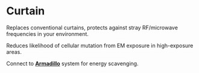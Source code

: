 # Curtain

Replaces conventional curtains, protects against stray RF/microwave frequencies in your environment.

Reduces likelihood of cellular mutation from EM exposure in high-exposure areas.

Connect to [**Armadillo**](../) system for energy scavenging.

